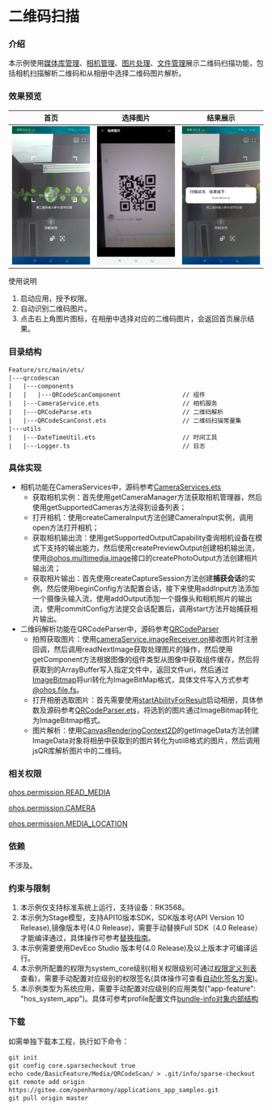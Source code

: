 # 二维码扫描

### 介绍

本示例使用[媒体库管理](https://docs.openharmony.cn/pages/v4.1/zh-cn/application-dev/reference/apis-arkui/js-apis-mediaquery.md)、[相机管理](https://gitee.com/openharmony/docs/blob/master/zh-cn/application-dev/reference/apis-camera-kit/js-apis-camera.md)、[图片处理](https://gitee.com/openharmony/docs/blob/master/zh-cn/application-dev/reference/apis-image-kit/js-apis-image.md)、[文件管理](https://gitee.com/openharmony/docs/blob/master/zh-cn/application-dev/reference/apis-core-file-kit/js-apis-fileio.md)展示二维码扫描功能，包括相机扫描解析二维码和从相册中选择二维码图片解析。

### 效果预览

|首页                                    |选择图片                                           |结果展示                                      |
|---------------------------------------|--------------------------------------------------|--------------------------------------------|
|![image](screenshots/devices/scanIndex.png) |![image](screenshots/devices/chooseImage.png)|![image](screenshots/devices/scanResult.png)|

使用说明

1. 启动应用，授予权限。
2. 自动识别二维码图片。
3. 点击右上角图片图标，在相册中选择对应的二维码图片，会返回首页展示结果。

### 目录结构

```
Feature/src/main/ets/
|---qrcodescan
|   |---components
|   |   |---QRCodeScanComponent                 // 组件
|   |---CameraService.ets                       // 相机服务
|   |---QRCodeParse.ets                         // 二维码解析
|   |---QRCodeScanConst.ets                     // 二维码扫描常量集
|---utils
|   |---DateTimeUtil.ets                        // 时间工具
|   |---Logger.ts                               // 日志
```

### 具体实现

+ 相机功能在CameraServices中，源码参考[CameraServices.ets](Feature/src/main/ets/qrcodescan/CameraService.ets)
    + 获取相机实例：首先使用getCameraManager方法获取相机管理器，然后使用getSupportedCameras方法得到设备列表；
    + 打开相机：使用createCameraInput方法创建CameraInput实例，调用open方法打开相机；
    + 获取相机输出流：使用getSupportedOutputCapability查询相机设备在模式下支持的输出能力，然后使用createPreviewOutput创建相机输出流，使用[@ohos.multimedia.image](https://gitee.com/openharmony/docs/blob/master/zh-cn/application-dev/reference/apis-image-kit/js-apis-image.md)接口的createPhotoOutput方法创建相片输出流；
    + 获取相片输出：首先使用createCaptureSession方法创建**捕获会话**的实例，然后使用beginConfig方法配置会话，接下来使用addInput方法添加一个摄像头输入流，使用addOutput添加一个摄像头和相机照片的输出流，使用commitConfig方法提交会话配置后，调用start方法开始捕获相片输出。
+ 二维码解析功能在QRCodeParser中，源码参考[QRCodeParser](Feature/src/main/ets/qrcodescan/QRCodeParser.ets)
    + 拍照获取图片：使用[cameraService.imageReceiver.on](https://gitee.com/openharmony/docs/blob/master/zh-cn/application-dev/reference/apis-image-kit/js-apis-image.md#on9)接收图片时注册回调，然后调用readNextImage获取处理图片的操作，然后使用getComponent方法根据图像的组件类型从图像中获取组件缓存，然后将获取到的ArrayBuffer写入指定文件中，返回文件uri，然后通过[ImageBitmap](https://gitee.com/openharmony/docs/blob/master/zh-cn/application-dev/reference/apis-arkui/arkui-ts/ts-components-canvas-imagebitmap.md)将uri转化为ImageBitMap格式，具体文件写入方式参考[@ohos.file.fs](https://gitee.com/openharmony/docs/blob/master/zh-cn/application-dev/reference/apis-core-file-kit/js-apis-file-fs.md)。
    + 打开相册选取图片：首先需要使用[startAbilityForResult](https://docs.openharmony.cn/pages/v4.0/zh-cn/application-dev/reference/apis/js-apis-inner-application-uiAbilityContext.md#uiabilitycontextstartabilityforresult)启动相册，具体参数及源码参考[QRCodeParser.ets](
    Feature/src/main/ets/qrcodescan/components/QRCodeScanComponent.ets)，将选到的图片通过ImageBitmap转化为ImageBitmap格式。
    + 图片解析：使用[CanvasRenderingContext2D](https://docs.openharmony.cn/pages/v4.1/zh-cn/application-dev/reference/apis-arkui/arkui-ts/ts-canvasrenderingcontext2d.md)的getImageData方法创建ImageData对象将相册中获取到的图片转化为util8格式的图片，然后调用jsQR库解析图片中的二维码。

### 相关权限

[ohos.permission.READ_MEDIA](https://gitee.com/openharmony/docs/blob/master/zh-cn/application-dev/security/AccessToken/permissions-for-all.md#ohospermissionread_media)

[ohos.permission.CAMERA](https://gitee.com/openharmony/docs/blob/master/zh-cn/application-dev/reference/apis-camera-kit/js-apis-camera.md)

[ohos.permission.MEDIA_LOCATION](https://gitee.com/openharmony/docs/blob/master/zh-cn/application-dev/security/AccessToken/permissions-for-all.md#ohospermissionmedia_location)

### 依赖

不涉及。

### 约束与限制

1. 本示例仅支持标准系统上运行，支持设备：RK3568。
2. 本示例为Stage模型，支持API10版本SDK，SDK版本号(API Version 10 Release),镜像版本号(4.0 Release)，需要手动替换Full
SDK（4.0 Release）才能编译通过，具体操作可参考[替换指南](https://gitee.com/openharmony/docs/blob/master/zh-cn/application-dev/faqs/full-sdk-switch-guide.md)。
3. 本示例需要使用DevEco Studio 版本号(4.0 Release)及以上版本才可编译运行。
4. 本示例所配置的权限为system_core级别(相关权限级别可通过[权限定义列表](https://gitee.com/openharmony/docs/blob/master/zh-cn/application-dev/security/AccessToken/permissions-for-all.md)查看)，需要手动配置对应级别的权限签名(具体操作可查看[自动化签名方案]( https://docs.openharmony.cn/pages/v3.2/zh-cn/application-dev/security/hapsigntool-overview.md/ ))。
5. 本示例类型为系统应用，需要手动配置对应级别的应用类型("app-feature": "hos_system_app")。具体可参考profile配置文件[bundle-info对象内部结构]( https://gitee.com/openharmony/docs/blob/eb73c9e9dcdd421131f33bb8ed6ddc030881d06f/zh-cn/application-dev/security/app-provision-structure.md#bundle-info%E5%AF%B9%E8%B1%A1%E5%86%85%E9%83%A8%E7%BB%93%E6%9E%84 )

### 下载

如需单独下载本工程，执行如下命令：

```
git init
git config core.sparsecheckout true
echo code/BasicFeature/Media/QRCodeScan/ > .git/info/sparse-checkout
git remote add origin https://gitee.com/openharmony/applications_app_samples.git
git pull origin master
```
